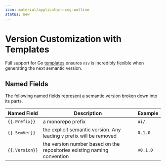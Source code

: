 ```yaml
---
icon: material/application-cog-outline
status: new
---
```


# Version Customization with Templates

Full support for Go [templates](https://pkg.go.dev/text/template) ensures `nsv` is incredibly flexible when generating the next semantic version.

## Named Fields

The following named fields represent a semantic version broken down into its parts.

| Named Field    | Description                                                             | Example  |
| -------------- | ----------------------------------------------------------------------- | -------- |
| `{{.Prefix}}`  | a monorepo prefix                                                       | `ui/`    |
| `{{.SemVer}}`  | the explicit semantic version. Any leading `v` prefix will be removed   | `0.1.0`  |
| `{{.Version}}` | the version number based on the repositories existing naming convention | `v0.1.0` |
